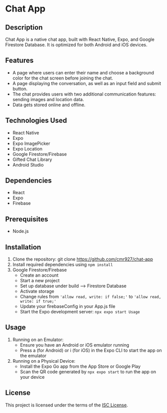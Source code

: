 # Chat App

## Description
Chat App is a native chat app, built with React Native, Expo, and Google Firestore Database. It is optimized for both Android and iOS devices.

## Features
- A page where users can enter their name and choose a background color for the chat screen
before joining the chat.
- A page displaying the conversation, as well as an input field and submit button.
- The chat provides users with two additional communication features: sending images
and location data.
- Data gets stored online and offline.

## Technologies Used
- React Native
- Expo
- Expo ImagePicker
- Expo Location
- Google Firestore/Firebase
- Gifted Chat Library
- Android Studio
 
## Dependencies
- React
- Expo
- Firebase
    
## Prerequisites
- Node.js

## Installation
1. Clone the repository: git clone https://github.com/cmr927/chat-app
2. Install required dependencies using ```npm install```
3. Google Firestore/Firebase
   - Create an account
   - Start a new project
   - Set up database under build --> Firestore Database
   - Activate storage
   - Change rules from ```'allow read, write: if false;'``` to ```'allow read, write: if true;'```
   - Update your firebaseConfig in your App.js file
   - Start the Expo development server: ```npx expo start Usage```
## Usage
1. Running on an Emulator:
   - Ensure you have an Android or iOS emulator running
   - Press a (for Android) or i (for iOS) in the Expo CLI to start the app on the emulator
2. Running on a Physical Device:
   - Install the Expo Go app from the App Store or Google Play
   - Scan the QR code generated by ```npx expo start``` to run the app on your device

## License
This project is licensed under the terms of the [ISC License](https://opensource.org/licenses/ISC).
